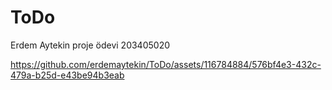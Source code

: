 # ToDo
Erdem Aytekin proje ödevi 203405020 


https://github.com/erdemaytekin/ToDo/assets/116784884/576bf4e3-432c-479a-b25d-e43be94b3eab

